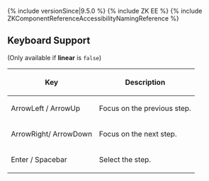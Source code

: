  {% include
versionSince\|9.5.0 %} {% include ZK EE %} {% include
ZKComponentReferenceAccessibilityNamingReference %}

## Keyboard Support

(Only available if <b>linear</b> is `false`)

<table>
<thead>
<tr class="header">
<th><center>
<p>Key</p>
</center></th>
<th><center>
<p>Description</p>
</center></th>
</tr>
</thead>
<tbody>
<tr class="odd">
<td><p>ArrowLeft / ArrowUp</p></td>
<td><p>Focus on the previous step.</p></td>
</tr>
<tr class="even">
<td><p>ArrowRight/ ArrowDown</p></td>
<td><p>Focus on the next step.</p></td>
</tr>
<tr class="odd">
<td><p>Enter / Spacebar</p></td>
<td><p>Select the step.</p></td>
</tr>
</tbody>
</table>
